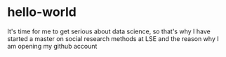 # hello-world
It's time for me to get serious about data science, so that's why I have started a master on social research methods at LSE and the reason why I am opening my github account
